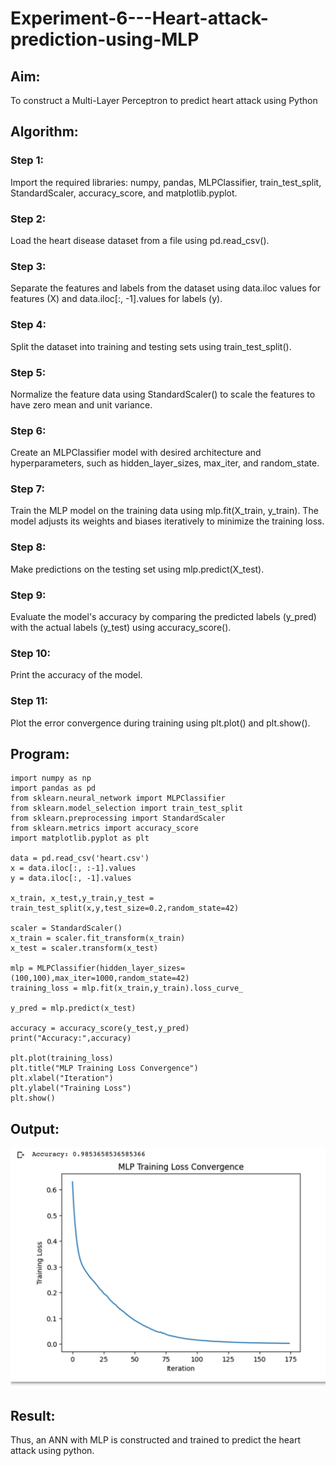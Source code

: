 # Experiment-6---Heart-attack-prediction-using-MLP
## Aim:
To construct a  Multi-Layer Perceptron to predict heart attack using Python
## Algorithm:
### Step 1:
Import the required libraries: numpy, pandas, MLPClassifier, train_test_split, StandardScaler, accuracy_score, and matplotlib.pyplot.<br>
### Step 2: 
Load the heart disease dataset from a file using pd.read_csv().<br>
### Step 3: 
Separate the features and labels from the dataset using data.iloc values for features (X) and data.iloc[:, -1].values for labels (y).<br>
### Step 4:
Split the dataset into training and testing sets using train_test_split().<br>
### Step 5:
Normalize the feature data using StandardScaler() to scale the features to have zero mean and unit variance.<br>
### Step 6:
Create an MLPClassifier model with desired architecture and hyperparameters, such as hidden_layer_sizes, max_iter, and random_state.<br>
### Step 7:
Train the MLP model on the training data using mlp.fit(X_train, y_train). The model adjusts its weights and biases iteratively to minimize the training loss.<br>
### Step 8:
Make predictions on the testing set using mlp.predict(X_test).<br>
### Step 9: 
Evaluate the model's accuracy by comparing the predicted labels (y_pred) with the actual labels (y_test) using accuracy_score().<br>
### Step 10:
Print the accuracy of the model.<br>
### Step 11:
Plot the error convergence during training using plt.plot() and plt.show().<br>

## Program:
```
import numpy as np
import pandas as pd
from sklearn.neural_network import MLPClassifier
from sklearn.model_selection import train_test_split
from sklearn.preprocessing import StandardScaler
from sklearn.metrics import accuracy_score
import matplotlib.pyplot as plt

data = pd.read_csv('heart.csv')
x = data.iloc[:, :-1].values
y = data.iloc[:, -1].values

x_train, x_test,y_train,y_test = train_test_split(x,y,test_size=0.2,random_state=42)

scaler = StandardScaler()
x_train = scaler.fit_transform(x_train)
x_test = scaler.transform(x_test)

mlp = MLPClassifier(hidden_layer_sizes=(100,100),max_iter=1000,random_state=42)
training_loss = mlp.fit(x_train,y_train).loss_curve_

y_pred = mlp.predict(x_test)

accuracy = accuracy_score(y_test,y_pred)
print("Accuracy:",accuracy)

plt.plot(training_loss)
plt.title("MLP Training Loss Convergence")
plt.xlabel("Iteration")
plt.ylabel("Training Loss")
plt.show()
```
## Output:
![output](https://github.com/jhansi21005096/Experiment-6---Heart-attack-prediction-using-MLP/blob/main/output1.1.png)
## Result:
 Thus, an ANN with MLP is constructed and trained to predict the heart attack using python.
     

